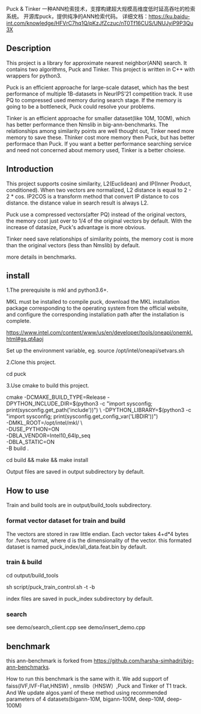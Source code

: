 Puck & Tinker 一种ANN检索技术，支撑构建超大规模高维度低时延高吞吐的检索系统。
开源库puck，提供纯净的ANN检索代码。
详细文档：https://ku.baidu-int.com/knowledge/HFVrC7hq1Q/pKzJfZczuc/nT0Tf16CUS/UNUJyiP9P3Qu3X

## Description
This project is a library for approximate nearest neighbor(ANN) search. It contains two algorithms, Puck and Tinker. This project is written in C++ with wrappers for python3.

Puck is an efficient approache for large-scale dataset, which has the best performance of multiple 1B-datasets in NeurIPS'21 competition track. It use PQ to compressed used memory during search stage. If the memory is going to be a bottleneck, Puck could resolve your problems.

Tinker is an efficient approache for smaller dataset(like 10M, 100M), which has better performance then Nmslib in big-ann-benchmarks. The relationships among similarity points are well thought out, Tinker need more memory to save these. Thinker cost more memory then Puck, but has better performace than Puck. If you want a better performance searching service and need not concerned about memory used, Tinker is a better choiese.

## Introduction
This project supports cosine similarity, L2(Euclidean) and IP(Inner Product, conditioned). When two vectors are normalized, L2 distance is equal to 2 - 2 * cos. IP2COS is a transform method that convert IP distance to cos distance. the distance value in search result is always L2.

Puck use a compressed vectors(after PQ) instead of the original vectors, the memory cost just over to 1/4 of the original vectors by default. With the increase of datasize, Puck's advantage is more obvious.

Tinker need save relationships of similarity points, the memory cost is more than the original vectors (less than Nmslib) by default. 

more details in benchmarks.

## install

1.The prerequisite is mkl and python3.6+. 

MKL must be installed to compile puck, download the MKL installation package corresponding to the operating system from the official website, and configure the corresponding installation path after the installation is complete.

https://www.intel.com/content/www/us/en/developer/tools/oneapi/onemkl.html#gs.qt4aoj

Set up the environment variable, eg. source /opt/intel/oneapi/setvars.sh

2.Clone this project. 

cd puck


3.Use cmake to build this project.

cmake -DCMAKE_BUILD_TYPE=Release -DPYTHON_INCLUDE_DIR=$(python3 -c "import sysconfig; print(sysconfig.get_path('include'))")  \
    -DPYTHON_LIBRARY=$(python3 -c "import sysconfig; print(sysconfig.get_config_var('LIBDIR'))") \
    -DMKL_ROOT=/opt/intel/mkl/ \   
    -DUSE_PYTHON=ON \
    -DBLA_VENDOR=Intel10_64lp_seq \
    -DBLA_STATIC=ON  \
    -B build .

cd build && make && make install

Output files are saved in output subdirectory by default.

## How to use
Train and build tools are in output/build_tools subdirectory.

### format vector dataset for train and build
The vectors are stored in raw little endian. 
Each vector takes 4+d*4 bytes for .fvecs format, where d is the dimensionality of the vector.
this formated dataset is named puck_index/all_data.feat.bin by default.

### train & build 

cd output/build_tools

sh script/puck_train_control.sh -t -b 

index files are saved in puck_index subdirectory by default.

### search

see demo/search_client.cpp
see demo/insert_demo.cpp

## benchmark
this ann-benchmark is forked from https://github.com/harsha-simhadri/big-ann-benchmarks. 

How to run this benchmark is the same with it. We add support of faiss(IVF,IVF-Flat,HNSW) , nmslib（HNSW）,Puck and Tinker of T1 track. And We update algos.yaml of these method using recommended parameters of 4 datasets(bigann-10M, bigann-100M, deep-10M, deep-100M)
